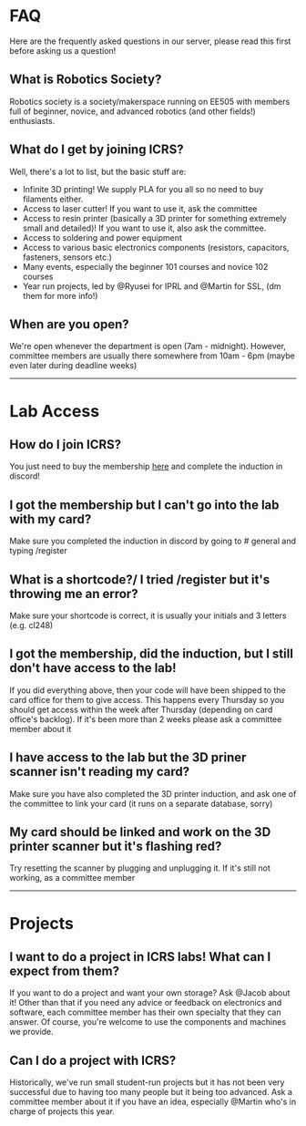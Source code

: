 # FAQ
Here are the frequently asked questions in our server, please read this first before asking us a question!

## What is Robotics Society?
Robotics society is a society/makerspace running on EE505 with members full of beginner, novice, and advanced robotics (and other fields!) enthusiasts.

## What do I get by joining ICRS?
Well, there's a lot to list, but the basic stuff are:
- Infinite 3D printing! We supply PLA for you all so no need to buy filaments either.
- Access to laser cutter! If you want to use it, ask the committee
- Access to resin printer (basically a 3D printer for something extremely small and detailed)! If you want to use it, also ask the committee.
- Access to soldering and power equipment
- Access to various basic electronics components (resistors, capacitors, fasteners, sensors etc.)
- Many events, especially the beginner 101 courses and novice 102 courses
- Year run projects, led by @Ryusei for IPRL and @Martin for SSL, (dm them for more info!)

## When are you open?
We're open whenever the department is open (7am - midnight). However, committee members are usually there somewhere from 10am - 6pm (maybe even later during deadline weeks)
___
# Lab Access

## How do I join ICRS?
You just need to buy the membership [here](https://www.imperialcollegeunion.org/shop/csp/robotics/robotics-membership-24-25) and complete the induction in discord!

## I got the membership but I can't go into the lab with my card?
Make sure you completed the induction in discord by going to # general and typing /register <shortcode>

## What is a shortcode?/ I tried /register <shortcode> but it's throwing me an error?
Make sure your shortcode is correct, it is usually your initials and 3 letters (e.g. cl248)

## I got the membership, did the induction, but I still don't have access to the lab!
If you did everything above, then your code will have been shipped to the card office for them to give access. This happens every Thursday so you should get access within the week after Thursday (depending on card office's backlog). If it's been more than 2 weeks please ask a committee member about it

## I have access to the lab but the 3D priner scanner isn't reading my card?
Make sure you have also completed the 3D printer induction, and ask one of the committee to link your card (it runs on a separate database, sorry)

## My card should be linked and work on the 3D printer scanner but it's flashing red?
Try resetting the scanner by plugging and unplugging it. If it's still not working, as a committee member
___
# Projects
## I want to do a project in ICRS labs! What can I expect from them?
If you want to do a project and want your own storage? Ask @Jacob about it! Other than that if you need any advice or feedback on electronics and software, each committee member has their own specialty that they can answer. Of course, you're welcome to use the components and machines we provide.

## Can I do a project with ICRS? 
Historically, we've run small student-run projects but it has not been very successful due to having too many people but it being too advanced. Ask a committee member about it if you have an idea, especially @Martin who's in charge of projects this year.

